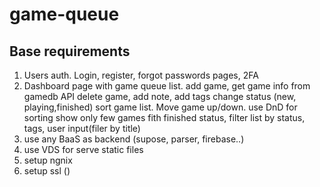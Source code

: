# game-queue

## Base requirements

1. Users auth. Login, register, forgot passwords pages, 2FA
1. Dashboard page with game queue list. 
add game, get game info from gamedb API
delete game,
add note,
add tags
change status (new, playing,finished)
sort game list. Move game up/down. use DnD for sorting
show only few games fith finished status,
filter list by status, tags, user input(filer by title)
1. use any BaaS as backend (supose, parser, firebase..)
1. use VDS for serve static files
1. setup ngnix
1. setup ssl ()
